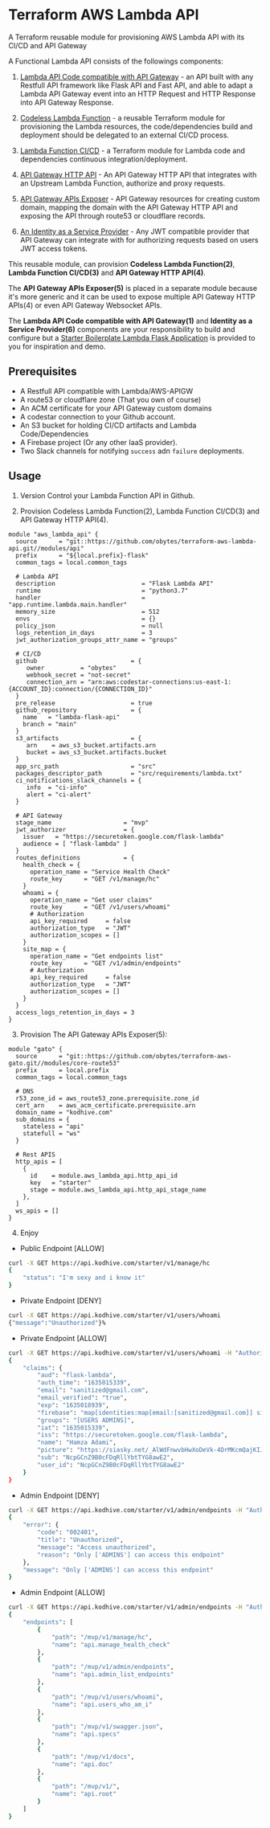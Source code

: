# Terraform AWS Lambda API

A Terraform reusable module for provisioning AWS Lambda API with its CI/CD and API Gateway

A Functional Lambda API consists of the followings components:

1. [Lambda API Code compatible with API Gateway](https://github.com/obytes/lambda-flask-api) - an API 
   built with any Restfull API framework like Flask API and Fast API, and able to adapt a Lambda API Gateway event into 
   an HTTP Request and HTTP Response into API Gateway Response.
  
2. [Codeless Lambda Function](https://github.com/obytes/terraform-aws-codeless-lambda) - a reusable Terraform module 
   for provisioning the Lambda resources, the code/dependencies build and deployment should be delegated to an external 
   CI/CD process.
  
3. [Lambda Function CI/CD](https://github.com/obytes/terraform-aws-lambda-ci) - a Terraform module for Lambda code and 
   dependencies continuous integration/deployment.

4. [API Gateway HTTP API](https://github.com/obytes/terraform-aws-lambda-apigw) - An API Gateway HTTP API that 
   integrates with an Upstream Lambda Function, authorize and proxy requests.

5. [API Gateway APIs Exposer](https://github.com/obytes/terraform-aws-gato) - API Gateway resources for creating custom 
   domain, mapping the domain with the API Gateway HTTP API and exposing the API through route53 or cloudflare records.
  
6. [An Identity as a Service Provider](https://github.com/obytes/terraform-aws-gato) - Any JWT compatible provider that 
   API Gateway can integrate with for authorizing requests based on users JWT access tokens.

This reusable module, can provision **Codeless Lambda Function(2)**, **Lambda Function CI/CD(3)** and 
**API Gateway HTTP API(4)**.

The **API Gateway APIs Exposer(5)** is placed in a separate module because it's more generic and it can be used to 
expose multiple API Gateway HTTP APIs(4) or even API Gateway Websocket APIs.

The **Lambda API Code compatible with API Gateway(1)** and **Identity as a Service Provider(6)** components are your 
responsibility to build and configure but a 
[Starter Boilerplate Lambda Flask Application](https://github.com/obytes/lambda-flask-api) is provided to you for 
inspiration and demo.

## Prerequisites

- A Restfull API compatible with Lambda/AWS-APIGW
- A route53 or cloudflare zone (That you own of course)
- An ACM certificate for your API Gateway custom domains
- A codestar connection to your Github account.
- An S3 bucket for holding CI/CD artifacts and Lambda Code/Dependencies
- A Firebase project (Or any other IaaS provider).
- Two Slack channels for notifying `success` adn `failure` deployments.

## Usage

1. Version Control your Lambda Function API in Github.

2. Provision Codeless Lambda Function(2), Lambda Function CI/CD(3) and API Gateway HTTP API(4).

```hcl
module "aws_lambda_api" {
  source      = "git::https://github.com/obytes/terraform-aws-lambda-api.git//modules/api"
  prefix      = "${local.prefix}-flask"
  common_tags = local.common_tags

  # Lambda API
  description                        = "Flask Lambda API"
  runtime                            = "python3.7"
  handler                            = "app.runtime.lambda.main.handler"
  memory_size                        = 512
  envs                               = {}
  policy_json                        = null
  logs_retention_in_days             = 3
  jwt_authorization_groups_attr_name = "groups"

  # CI/CD
  github                          = {
     owner          = "obytes"
     webhook_secret = "not-secret"
     connection_arn = "arn:aws:codestar-connections:us-east-1:{ACCOUNT_ID}:connection/{CONNECTION_ID}"
  }
  pre_release                     = true
  github_repository               = {
    name   = "lambda-flask-api"
    branch = "main"
  }
  s3_artifacts                    = {
     arn    = aws_s3_bucket.artifacts.arn
     bucket = aws_s3_bucket.artifacts.bucket
  }
  app_src_path                    = "src"
  packages_descriptor_path        = "src/requirements/lambda.txt"
  ci_notifications_slack_channels = {
     info  = "ci-info"
     alert = "ci-alert"
  }

  # API Gateway
  stage_name                    = "mvp"
  jwt_authorizer                = {
    issuer   = "https://securetoken.google.com/flask-lambda"
    audience = [ "flask-lambda" ]
  }
  routes_definitions            = {
    health_check = {
      operation_name = "Service Health Check"
      route_key      = "GET /v1/manage/hc"
    }
    whoami = {
      operation_name = "Get user claims"
      route_key      = "GET /v1/users/whoami"
      # Authorization
      api_key_required     = false
      authorization_type   = "JWT"
      authorization_scopes = []
    }
    site_map = {
      operation_name = "Get endpoints list"
      route_key      = "GET /v1/admin/endpoints"
      # Authorization
      api_key_required     = false
      authorization_type   = "JWT"
      authorization_scopes = []
    }
  }
  access_logs_retention_in_days = 3
}
```

3. Provision The API Gateway APIs Exposer(5):

```hcl
module "gato" {
  source      = "git::https://github.com/obytes/terraform-aws-gato.git//modules/core-route53"
  prefix      = local.prefix
  common_tags = local.common_tags

  # DNS
  r53_zone_id = aws_route53_zone.prerequisite.zone_id
  cert_arn    = aws_acm_certificate.prerequisite.arn
  domain_name = "kodhive.com"
  sub_domains = {
    stateless = "api"
    statefull = "ws"
  }

  # Rest APIS
  http_apis = [
    {
      id    = module.aws_lambda_api.http_api_id
      key   = "starter"
      stage = module.aws_lambda_api.http_api_stage_name
    },
  ]
  ws_apis = []
}
```

4. Enjoy

- Public Endpoint [ALLOW]

```bash
curl -X GET https://api.kodhive.com/starter/v1/manage/hc
{
    "status": "I'm sexy and i know it"
}
```

- Private Endpoint [DENY]

```bash
curl -X GET https://api.kodhive.com/starter/v1/users/whoami
{"message":"Unauthorized"}%
```

- Private Endpoint [ALLOW]

```bash
curl -X GET https://api.kodhive.com/starter/v1/users/whoami -H "Authorization: Bearer NORMAL_USER_FIREBASE_JWT_TOKEN"
{
    "claims": {
        "aud": "flask-lambda",
        "auth_time": "1635015339",
        "email": "sanitized@gmail.com",
        "email_verified": "true",
        "exp": "1635018939",
        "firebase": "map[identities:map[email:[sanitized@gmail.com]] sign_in_provider:password]",
        "groups": "[USERS ADMINS]",
        "iat": "1635015339",
        "iss": "https://securetoken.google.com/flask-lambda",
        "name": "Hamza Adami",
        "picture": "https://siasky.net/_AlWdFnwvbHwXoDeVk-4DrMKcmQajKIJ2z-maOkXsDfYNw",
        "sub": "NcpGCnZ9B0cFDqRllYbtTYG8awE2",
        "user_id": "NcpGCnZ9B0cFDqRllYbtTYG8awE2"
    }
}
```

- Admin Endpoint [DENY]

```bash
curl -X GET https://api.kodhive.com/starter/v1/admin/endpoints -H "Authorization: Bearer NORMAL_USER_FIREBASE_JWT_TOKEN"
{
    "error": {
        "code": "002401",
        "title": "Unauthorized",
        "message": "Access unauthorized",
        "reason": "Only ['ADMINS'] can access this endpoint"
    },
    "message": "Only ['ADMINS'] can access this endpoint"
}
```

- Admin Endpoint [ALLOW]

```bash
curl -X GET https://api.kodhive.com/starter/v1/admin/endpoints -H "Authorization: Bearer ADMIN_USER_FIREBASE_JWT_TOKEN"
{
    "endpoints": [
        {
            "path": "/mvp/v1/manage/hc",
            "name": "api.manage_health_check"
        },
        {
            "path": "/mvp/v1/admin/endpoints",
            "name": "api.admin_list_endpoints"
        },
        {
            "path": "/mvp/v1/users/whoami",
            "name": "api.users_who_am_i"
        },
        {
            "path": "/mvp/v1/swagger.json",
            "name": "api.specs"
        },
        {
            "path": "/mvp/v1/docs",
            "name": "api.doc"
        },
        {
            "path": "/mvp/v1/",
            "name": "api.root"
        }
    ]
}
```
